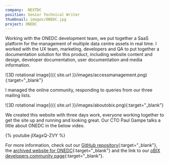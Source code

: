 ```yaml
---
company:  NEXTDC
position: Senior Technical Writer
thumbnail: images/ONEDC.jpg
project: ONEDC
---
```


Working with the ONEDC development team, we put together a SaaS platform for the management of multiple data centre assets in real time.
I worked with the UX team, marketing, developers and QA to put together a documentation solution for this product, including website content and design, developer documentation, user documentation and media information.

![3D rotational image]({{ site.url }}/images/accessmanagement.png){:target="_blank"}

I managed the online community, responding to queries from our three mailing lists.

![3D rotational image]({{ site.url }}/images/aboutobix.png){:target="_blank"}

We created this website with three days work, everyone working together to get the site up and running and looking great.
Our CTO Paul Gampe talks a little about ONEDC in the below video.

{% youtube jIXagxQ-ZVY %}

For more information, check out our [GitHub repository](https://github.com/kahn/obix/commits/master){:target="_blank"}, the [archived website for ONEDC](https://web.archive.org/web/20141218051742/http://onedc.com/){:target="_blank"} and the link to our [oBIX developers community page](https://web.archive.org/web/20150219210743/http://onedc.com/community/){:target="_blank"}.
